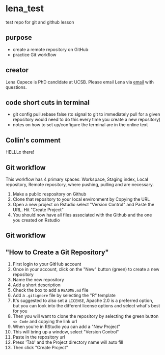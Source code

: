 # lena_test
test repo for git and github lesson

## purpose

- create a remote repository on GitHub
- practice Git workflow

## creator

Lena Capece is PhD candidate at UCSB. Please email Lena via [email](mailto:lcapece@ucsb.edu) with questions.

## code short cuts in terminal 
- git config pull.rebase false (to signal to git to immediately pull for a given repository would need to do this every time you create a new repository)
- notes on how to set up/configure the terminal are in the online text

## Collin's comment

HELLLo there!

## Git workflow 

This workflow has 4 primary spaces: Workspace, Staging index, Local repository, Remote repository, where pushing, pulling and are necessary. 

1) Make a public respository on Github
2) Clone that repository to your local environment by Copying the URL 
3) Open a new project on Rstudio select "Version Control" and Paste the URL. Hit "Create Project"
4) You should now have all files associated with the Github and the one you created on Rstudio

## Git workflow

## "How to Create a Git Repository"

1. First login to your GitHub account
2. Once in your account, click on the "New" button (green) to create a new repository
3. Name the new repository
4. Add a short description
5. Check the box to add a `README.md` file
6. Add a `.gitignore` file by selecting the "R" template
7. It's suggested to also set a `LICENSE`, Apache 2.0 is a preferred option, but you can look into the different license options and select what's best for you
8. Then you will want to clone the repository by selecting the green button `<> Code` and copying the link url
9. When you're in RStudio you can add a "New Project"
10. This will bring up a window, select "Version Control"
11. Paste in the repository url
12. Press 'Tab' and the Project directory name will auto fill
13. Then click "Create Project" 


